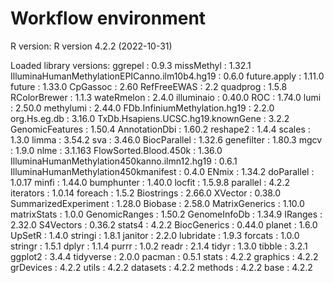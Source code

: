 # Workflow environment
R version: R version 4.2.2 (2022-10-31) 

Loaded library versions:
ggrepel : 0.9.3 
missMethyl : 1.32.1 
IlluminaHumanMethylationEPICanno.ilm10b4.hg19 : 0.6.0 
future.apply : 1.11.0 
future : 1.33.0 
CpGassoc : 2.60 
RefFreeEWAS : 2.2 
quadprog : 1.5.8 
RColorBrewer : 1.1.3 
wateRmelon : 2.4.0 
illuminaio : 0.40.0 
ROC : 1.74.0 
lumi : 2.50.0 
methylumi : 2.44.0 
FDb.InfiniumMethylation.hg19 : 2.2.0 
org.Hs.eg.db : 3.16.0 
TxDb.Hsapiens.UCSC.hg19.knownGene : 3.2.2 
GenomicFeatures : 1.50.4 
AnnotationDbi : 1.60.2 
reshape2 : 1.4.4 
scales : 1.3.0 
limma : 3.54.2 
sva : 3.46.0 
BiocParallel : 1.32.6 
genefilter : 1.80.3 
mgcv : 1.9.0 
nlme : 3.1.163 
FlowSorted.Blood.450k : 1.36.0 
IlluminaHumanMethylation450kanno.ilmn12.hg19 : 0.6.1 
IlluminaHumanMethylation450kmanifest : 0.4.0 
ENmix : 1.34.2 
doParallel : 1.0.17 
minfi : 1.44.0 
bumphunter : 1.40.0 
locfit : 1.5.9.8 
parallel : 4.2.2 
iterators : 1.0.14 
foreach : 1.5.2 
Biostrings : 2.66.0 
XVector : 0.38.0 
SummarizedExperiment : 1.28.0 
Biobase : 2.58.0 
MatrixGenerics : 1.10.0 
matrixStats : 1.0.0 
GenomicRanges : 1.50.2 
GenomeInfoDb : 1.34.9 
IRanges : 2.32.0 
S4Vectors : 0.36.2 
stats4 : 4.2.2 
BiocGenerics : 0.44.0 
planet : 1.6.0 
UpSetR : 1.4.0 
stringi : 1.8.1 
janitor : 2.2.0 
lubridate : 1.9.3 
forcats : 1.0.0 
stringr : 1.5.1 
dplyr : 1.1.4 
purrr : 1.0.2 
readr : 2.1.4 
tidyr : 1.3.0 
tibble : 3.2.1 
ggplot2 : 3.4.4 
tidyverse : 2.0.0 
pacman : 0.5.1 
stats : 4.2.2 
graphics : 4.2.2 
grDevices : 4.2.2 
utils : 4.2.2 
datasets : 4.2.2 
methods : 4.2.2 
base : 4.2.2 
